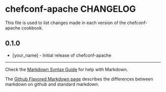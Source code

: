 chefconf-apache CHANGELOG
=========================

This file is used to list changes made in each version of the chefconf-apache cookbook.

0.1.0
-----
- [your_name] - Initial release of chefconf-apache

- - -
Check the [Markdown Syntax Guide](http://daringfireball.net/projects/markdown/syntax) for help with Markdown.

The [Github Flavored Markdown page](http://github.github.com/github-flavored-markdown/) describes the differences between markdown on github and standard markdown.
